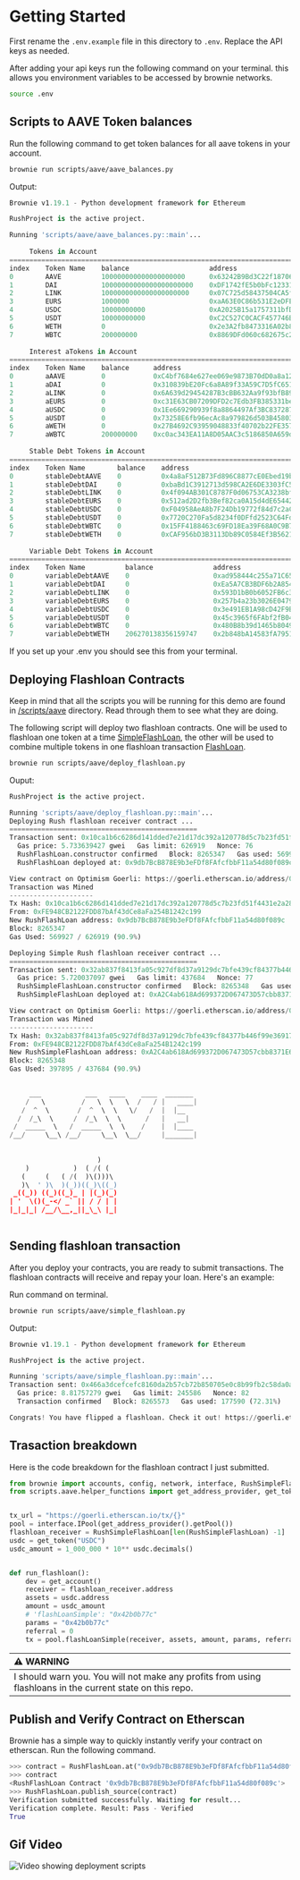 # Getting Started

First rename the `.env.example` file in this directory to `.env`. Replace the API keys as needed.

After adding your api keys run the following command on your terminal. this allows you environment variables to be accessed by brownie networks.

```bash
source .env
```

## Scripts to AAVE Token balances

Run the following command to get token balances for all aave tokens in your account.

```bash
brownie run scripts/aave/aave_balances.py
```

Output:

```python
Brownie v1.19.1 - Python development framework for Ethereum

RushProject is the active project.

Running 'scripts/aave/aave_balances.py::main'...
                                                                                
     Tokens in Account   
====================================================================================================
index    Token Name    balance                    address                                       
0        AAVE          100000000000000000000      0x63242B9Bd3C22f18706d5c4E627B4735973f1f07    
1        DAI           10000000000000000000000    0xDF1742fE5b0bFc12331D8EAec6b478DfDbD31464    
2        LINK          1000000000000000000000     0x07C725d58437504CA5f814AE406e70E21C5e8e9e    
3        EURS          1000000                    0xaA63E0C86b531E2eDFE9F91F6436dF20C301963D    
4        USDC          10000000000                0xA2025B15a1757311bfD68cb14eaeFCc237AF5b43    
5        USDT          10000000000                0xC2C527C0CACF457746Bd31B2a698Fe89de2b6d49    
6        WETH          0                          0x2e3A2fb8473316A02b8A297B982498E661E1f6f5    
7        WBTC          200000000                  0x8869DFd060c682675c2A8aE5B21F2cF738A0E3CE    
                                                                                
     Interest aTokens in Account  
====================================================================================================
index    Token Name    balance      address                                       
0        aAAVE         0            0xC4bf7684e627ee069e9873B70dD0a8a1241bf72c    
1        aDAI          0            0x310839bE20Fc6a8A89f33A59C7D5fC651365068f    
2        aLINK         0            0x6A639d29454287B3cBB632Aa9f93bfB89E3fd18f    
3        aEURS         0            0xc31E63CB07209DFD2c7Edb3FB385331be2a17209    
4        aUSDC         0            0x1Ee669290939f8a8864497Af3BC83728715265FF    
5        aUSDT         0            0x73258E6fb96ecAc8a979826d503B45803a382d68    
6        aWETH         0            0x27B4692C93959048833f40702b22FE3578E77759    
7        aWBTC         200000000    0xc0ac343EA11A8D05AAC3c5186850A659dD40B81B    
                                                                                
     Stable Debt Tokens in Account  
====================================================================================================
index    Token Name        balance    address                                       
0        stableDebtAAVE    0          0x4a8aF512B73Fd896C8877cE0Ebed19b0a11B593C    
1        stableDebtDAI     0          0xbaBd1C3912713d598CA2E6DE3303fC59b19d0B0F    
2        stableDebtLINK    0          0x4f094AB301C8787F0d06753CA3238bfA9CFB9c91    
3        stableDebtEURS    0          0x512ad2D2fb3Bef82ca0A15d4dE6544246e2D32c7    
4        stableDebtUSDC    0          0xF04958AeA8b7F24Db19772f84d7c2aC801D9Cf8b    
5        stableDebtUSDT    0          0x7720C270Fa5d8234f0DFfd2523C64FdeB333Fa50    
6        stableDebtWBTC    0          0x15FF4188463c69FD18Ea39F68A0C9B730E23dE81    
7        stableDebtWETH    0          0xCAF956bD3B3113Db89C0584Ef3B562153faB87D5    
                                                                                
     Variable Debt Tokens in Account  
====================================================================================================
index    Token Name          balance               address                                       
0        variableDebtAAVE    0                     0xad958444c255a71C659f7c30e18AFafdE910EB5a    
1        variableDebtDAI     0                     0xEa5A7CB3BDF6b2A8541bd50aFF270453F1505A72    
2        variableDebtLINK    0                     0x593D1bB0b6052FB6c3423C42FA62275b3D95a943    
3        variableDebtEURS    0                     0x257b4a23b3026E04790c39fD3Edd7101E5F31192    
4        variableDebtUSDC    0                     0x3e491EB1A98cD42F9BBa388076Fd7a74B3470CA0    
5        variableDebtUSDT    0                     0x45c3965f6FAbf2fB04e3FE019853813B2B7cC3A3    
6        variableDebtWBTC    0                     0x480B8b39d1465b8049fbf03b8E0a072Ab7C9A422    
7        variableDebtWETH    206270138356159747    0x2b848bA14583fA79519Ee71E7038D0d1061cd0F1    

```

If you set up your .env you should see this from your terminal.

## Deploying Flashloan Contracts

Keep in mind that all the scripts you will be running for this demo are found in [/scripts/aave](./scripts/aave/) directory. Read through them to see what they are doing.

The following script will deploy two flashloan contracts. One will be used to flashloan one token at a time [SimpleFlashLoan](./contracts/rush/flashloan/RushSimpleFlashLoan.sol), the other will be used to combine multiple tokens in one flashloan transaction [FlashLoan](./contracts/rush/flashloan/RushFlashLoan.sol).

```bash
brownie run scripts/aave/deploy_flashloan.py
```

Ouput:

```python
RushProject is the active project.

Running 'scripts/aave/deploy_flashloan.py::main'...
Deploying Rush flashloan receiver contract ...
===============================================
Transaction sent: 0x10ca1b6c6286d141dded7e21d17dc392a120778d5c7b23fd51f4431e2a289c98
  Gas price: 5.733639427 gwei   Gas limit: 626919   Nonce: 76
  RushFlashLoan.constructor confirmed   Block: 8265347   Gas used: 569927 (90.91%)
  RushFlashLoan deployed at: 0x9db7BcB878E9b3eFDf8FAfcfbbF11a54d80f089c

View contract on Optimism Goerli: https://goerli.etherscan.io/address/0x9db7BcB878E9b3eFDf8FAfcfbbF11a54d80f089c
Transaction was Mined 
---------------------
Tx Hash: 0x10ca1b6c6286d141dded7e21d17dc392a120778d5c7b23fd51f4431e2a289c98
From: 0xFE948CB2122FDD87bAf43dCe8aFa254B1242c199
New RushFlashLoan address: 0x9db7BcB878E9b3eFDf8FAfcfbbF11a54d80f089c
Block: 8265347
Gas Used: 569927 / 626919 (90.9%)

Deploying Simple Rush flashloan receiver contract ...
===============================================
Transaction sent: 0x32ab837f8413fa05c927df8d37a9129dc7bfe439cf84377b446f99e3691767f2
  Gas price: 5.720037097 gwei   Gas limit: 437684   Nonce: 77
  RushSimpleFlashLoan.constructor confirmed   Block: 8265348   Gas used: 397895 (90.91%)
  RushSimpleFlashLoan deployed at: 0xA2C4ab618Ad699372D067473D57cbb8371E61Cb4

View contract on Optimism Goerli: https://goerli.etherscan.io/address/0xA2C4ab618Ad699372D067473D57cbb8371E61Cb4
Transaction was Mined 
---------------------
Tx Hash: 0x32ab837f8413fa05c927df8d37a9129dc7bfe439cf84377b446f99e3691767f2
From: 0xFE948CB2122FDD87bAf43dCe8aFa254B1242c199
New RushSimpleFlashLoan address: 0xA2C4ab618Ad699372D067473D57cbb8371E61Cb4
Block: 8265348
Gas Used: 397895 / 437684 (90.9%)

       
     ___           ___   ____    ____  _______ 
    /   \         /   \  \   \  /   / |   ____|
   /  ^  \       /  ^  \  \   \/   /  |  |__   
  /  /_\  \     /  /_\  \  \      /   |   __|  
 /  _____  \   /  _____  \  \    /    |  |____ 
/__/     \__\ /__/     \__\  \__/     |_______|
                                               
                
                      )     
    )           )  ( /( (   
   (     (   ( /(  )\()))\  
   )\  ' )\  )(_))((_)\((_) 
 _((_)) ((_)((_)_ | |(_)(_) 
| '  \()(_-</ _` || / / | | 
|_|_|_| /__/\__,_||_\_\ |_| 
                            
```

## Sending flashloan transaction

After you deploy your contracts, you are ready to submit transactions. The flashloan contracts will receive and repay your loan. Here's an example:

Run command on terminal.

```bash
brownie run scripts/aave/simple_flashloan.py
```

Output:

```python
Brownie v1.19.1 - Python development framework for Ethereum

RushProject is the active project.

Running 'scripts/aave/simple_flashloan.py::main'...
Transaction sent: 0x466a3dcefcefc8160da2b57cb72b850705e0c8b99fb2c58da0ac02e5770c368b
  Gas price: 8.81757279 gwei   Gas limit: 245586   Nonce: 82
  Transaction confirmed   Block: 8265573   Gas used: 177590 (72.31%)

Congrats! You have flipped a flashloan. Check it out! https://goerli.etherscan.io/tx/0x466a3dcefcefc8160da2b57cb72b850705e0c8b99fb2c58da0ac02e5770c368b
```

## Trasaction breakdown

Here is the code breakdown for the flashloan contract I just submitted.

```python
from brownie import accounts, config, network, interface, RushSimpleFlashLoan
from scripts.aave.helper_functions import get_address_provider, get_token, get_account


tx_url = "https://goerli.etherscan.io/tx/{}"
pool = interface.IPool(get_address_provider().getPool())
flashloan_receiver = RushSimpleFlashLoan[len(RushSimpleFlashLoan) -1]
usdc = get_token("USDC")
usdc_amount = 1_000_000 * 10** usdc.decimals()


def run_flashloan():
    dev = get_account()
    receiver = flashloan_receiver.address
    assets = usdc.address
    amount = usdc_amount
    # 'flashLoanSimple': "0x42b0b77c"
    params = "0x42b0b77c"
    referral = 0
    tx = pool.flashLoanSimple(receiver, assets, amount, params, referral, {"from": dev})
```

| :warning: WARNING   |
|:--------------------|
| I should warn you. You will not make any profits from using flashloans in the current state on this repo.

## Publish and Verify Contract on Etherscan

Brownie has a simple way to quickly instantly verify your contract on etherscan. Run the following command.

```python
>>> contract = RushFlashLoan.at("0x9db7BcB878E9b3eFDf8FAfcfbbF11a54d80f089c")
>>> contract
<RushFlashLoan Contract '0x9db7BcB878E9b3eFDf8FAfcfbbF11a54d80f089c'>
>>> RushFlashLoan.publish_source(contract)
Verification submitted successfully. Waiting for result...
Verification complete. Result: Pass - Verified
True
```

## Gif Video

![Video showing deployment scripts](./images/flippa-loans.gif)
